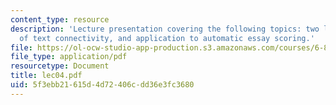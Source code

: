 ```yaml
---
content_type: resource
description: 'Lecture presentation covering the following topics: two linguistic theories
  of text connectivity, and application to automatic essay scoring.'
file: https://ol-ocw-studio-app-production.s3.amazonaws.com/courses/6-892-computational-models-of-discourse-spring-2004/5f3ebb21615d4d72406cdd36e3fc3680_lec04.pdf
file_type: application/pdf
resourcetype: Document
title: lec04.pdf
uid: 5f3ebb21-615d-4d72-406c-dd36e3fc3680
---
```

